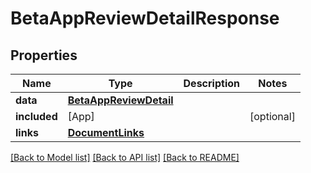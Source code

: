 # BetaAppReviewDetailResponse

## Properties
Name | Type | Description | Notes
------------ | ------------- | ------------- | -------------
**data** | [**BetaAppReviewDetail**](BetaAppReviewDetail.md) |  | 
**included** | [App] |  | [optional] 
**links** | [**DocumentLinks**](DocumentLinks.md) |  | 

[[Back to Model list]](../README.md#documentation-for-models) [[Back to API list]](../README.md#documentation-for-api-endpoints) [[Back to README]](../README.md)


